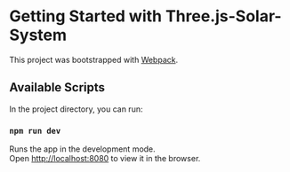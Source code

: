 # Getting Started with Three.js-Solar-System

This project was bootstrapped with [Webpack](https://github.com/webpack/webpack).

## Available Scripts

In the project directory, you can run:

### `npm run dev`

Runs the app in the development mode.\
Open [http://localhost:8080](http://localhost:8080) to view it in the browser.
